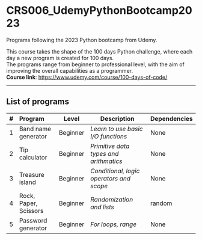 # CRS006_UdemyPythonBootcamp2023
Programs following the 2023 Python bootcamp from Udemy.

This course takes the shape of the 100 days Python challenge, where each day a new program is created for 100 days.<br>
The programs range from beginner to professional level, with the aim of improving the overall capabilities as a programmer.<br>
<b>Course link</b>: https://www.udemy.com/course/100-days-of-code/

---
## List of programs
| # | Program | Level | Description | Dependencies |
|:-:|:--------|:-----:|-------------|--------------|
| 1 | Band name generator | Beginner | <i>Learn to use basic I/O functions</i> | None |
| 2 | Tip calculator |  Beginner | <i>Primitive data types and arithmatics</i> | None |
| 3 | Treasure island | Beginner | <i>Conditional, logic operators and scope</i> | None |
| 4 | Rock, Paper, Scissors | Beginner | <i>Randomization and lists</i> | random |
| 5 | Password generator | Beginner | <i>For loops, range</i> | None |

